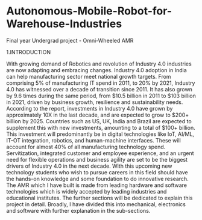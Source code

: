 # Autonomous-Mobile-Robot-for-Warehouse-Industries
Final year Undergrad project - Omni-Wheeled AMR

1.INTRODUCTION

With growing demand of Robotics and revolution of Industry 4.0 industries are now adapting and embracing changes. Industry 4.0 adoption in India can help manufacturing sector meet national growth targets. From comprising 5% of  manufacturing IT spend in 2011, to 20% by 2021, Industry 4.0 has witnessed over a decade of transition since 2011. It has also grown by 9.6 times during the same period, from $10.5 billion in 2011 to $103 billion in 2021, driven by business growth, resilience and sustainability needs. According to the report, investments in Industry 4.0 have grown by approximately 10X in the last decade, and are expected to grow to $200+ billion by 2025. Countries such as US, UK, India and Brazil are expected to supplement this with new investments, amounting to a total of $100+ billion. This investment will predominantly be in digital technologies like IoT, AI/ML, IT-OT integration, robotics, and human-machine interfaces. These will account for almost 40% of all manufacturing technology spend. Servitization, integrated customer and employee experience, and an urgent need for flexible operations and business agility are set to be the biggest drivers of Industry 4.0 in the next decade. With this upcoming new technology students who wish to pursue careers in this field should have the hands-on knowledge and some foundation to do innovative research. The AMR which I have built is made from leading hardware and software technologies which is widely accepted by leading industries and educational institutes. The further sections will be dedicated to explain this project in detail. Broadly, I have divided this into mechanical, electronics and software with further explanation in the sub-sections.

